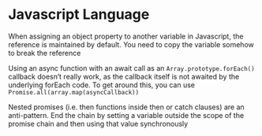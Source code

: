 # Javascript Language

When assigning an object property to another variable in Javascript, the reference is maintained by default. You need to copy the variable somehow to break the reference

Using an async function with an await call as an `Array.prototype.forEach()` callback doesn’t really work, as the callback itself is not awaited by the underlying forEach code. To get around this, you can use `Promise.all(array.map(asyncCallback))`

Nested promises (i.e. then functions inside then or catch clauses) are an anti-pattern. End the chain by setting a variable outside the scope of the promise chain and then using that value synchronously
